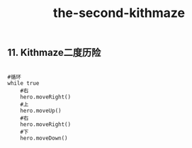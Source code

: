 ﻿---
layout: default
title: the-second-kithmaze
---
## 11. Kithmaze二度历险
```

#循环
while true
    #右
    hero.moveRight()
    #上
    hero.moveUp()
    #右
    hero.moveRight()
    #下
    hero.moveDown()

```
